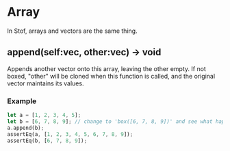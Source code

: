 
# Array
In Stof, arrays and vectors are the same thing.

## append(self:vec, other:vec) -> void
Appends another vector onto this array, leaving the other empty. If not boxed, "other" will be cloned
when this function is called, and the original vector maintains its values.
### Example
```rust
let a = [1, 2, 3, 4, 5];
let b = [6, 7, 8, 9]; // change to 'box([6, 7, 8, 9])' and see what happens
a.append(b);
assertEq(a, [1, 2, 3, 4, 5, 6, 7, 8, 9]);
assertEq(b, [6, 7, 8, 9]);
```
